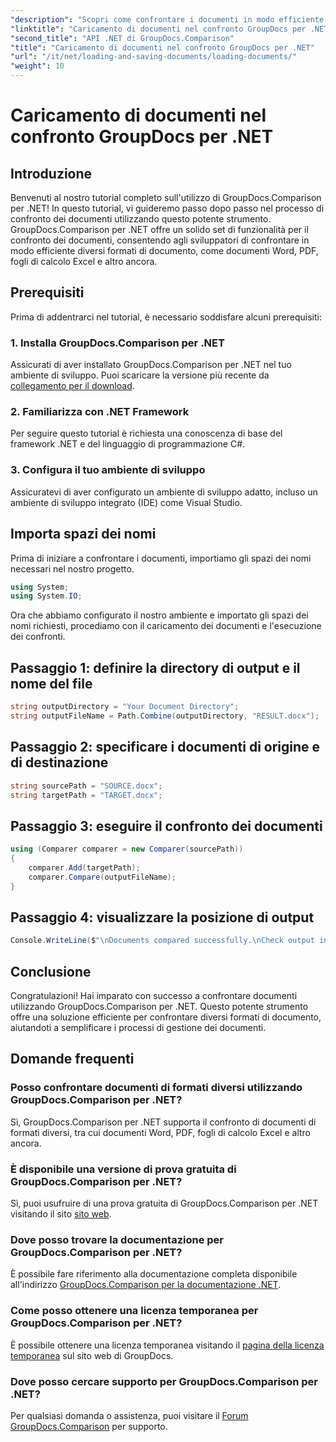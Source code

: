 ```yaml
---
"description": "Scopri come confrontare i documenti in modo efficiente utilizzando GroupDocs.Comparison per .NET. Semplifica i tuoi processi di gestione dei documenti."
"linktitle": "Caricamento di documenti nel confronto GroupDocs per .NET"
"second_title": "API .NET di GroupDocs.Comparison"
"title": "Caricamento di documenti nel confronto GroupDocs per .NET"
"url": "/it/net/loading-and-saving-documents/loading-documents/"
"weight": 10
---
```


# Caricamento di documenti nel confronto GroupDocs per .NET

## Introduzione
Benvenuti al nostro tutorial completo sull'utilizzo di GroupDocs.Comparison per .NET! In questo tutorial, vi guideremo passo dopo passo nel processo di confronto dei documenti utilizzando questo potente strumento. GroupDocs.Comparison per .NET offre un solido set di funzionalità per il confronto dei documenti, consentendo agli sviluppatori di confrontare in modo efficiente diversi formati di documento, come documenti Word, PDF, fogli di calcolo Excel e altro ancora.
## Prerequisiti
Prima di addentrarci nel tutorial, è necessario soddisfare alcuni prerequisiti:
### 1. Installa GroupDocs.Comparison per .NET
Assicurati di aver installato GroupDocs.Comparison per .NET nel tuo ambiente di sviluppo. Puoi scaricare la versione più recente da [collegamento per il download](https://releases.groupdocs.com/comparison/net/).
### 2. Familiarizza con .NET Framework
Per seguire questo tutorial è richiesta una conoscenza di base del framework .NET e del linguaggio di programmazione C#.
### 3. Configura il tuo ambiente di sviluppo
Assicuratevi di aver configurato un ambiente di sviluppo adatto, incluso un ambiente di sviluppo integrato (IDE) come Visual Studio.

## Importa spazi dei nomi
Prima di iniziare a confrontare i documenti, importiamo gli spazi dei nomi necessari nel nostro progetto.

```csharp
using System;
using System.IO;
```

Ora che abbiamo configurato il nostro ambiente e importato gli spazi dei nomi richiesti, procediamo con il caricamento dei documenti e l'esecuzione dei confronti.
## Passaggio 1: definire la directory di output e il nome del file
```csharp
string outputDirectory = "Your Document Directory";
string outputFileName = Path.Combine(outputDirectory, "RESULT.docx");
```
## Passaggio 2: specificare i documenti di origine e di destinazione
```csharp
string sourcePath = "SOURCE.docx";
string targetPath = "TARGET.docx";
```
## Passaggio 3: eseguire il confronto dei documenti
```csharp
using (Comparer comparer = new Comparer(sourcePath))
{
    comparer.Add(targetPath);
    comparer.Compare(outputFileName);
}
```
## Passaggio 4: visualizzare la posizione di output
```csharp
Console.WriteLine($"\nDocuments compared successfully.\nCheck output in {outputDirectory}.");
```

## Conclusione
Congratulazioni! Hai imparato con successo a confrontare documenti utilizzando GroupDocs.Comparison per .NET. Questo potente strumento offre una soluzione efficiente per confrontare diversi formati di documento, aiutandoti a semplificare i processi di gestione dei documenti.
## Domande frequenti
### Posso confrontare documenti di formati diversi utilizzando GroupDocs.Comparison per .NET?
Sì, GroupDocs.Comparison per .NET supporta il confronto di documenti di formati diversi, tra cui documenti Word, PDF, fogli di calcolo Excel e altro ancora.
### È disponibile una versione di prova gratuita di GroupDocs.Comparison per .NET?
Sì, puoi usufruire di una prova gratuita di GroupDocs.Comparison per .NET visitando il sito [sito web](https://releases.groupdocs.com/).
### Dove posso trovare la documentazione per GroupDocs.Comparison per .NET?
È possibile fare riferimento alla documentazione completa disponibile all'indirizzo [GroupDocs.Comparison per la documentazione .NET](https://tutorials.groupdocs.com/comparison/net/).
### Come posso ottenere una licenza temporanea per GroupDocs.Comparison per .NET?
È possibile ottenere una licenza temporanea visitando il [pagina della licenza temporanea](https://purchase.groupdocs.com/temporary-license/) sul sito web di GroupDocs.
### Dove posso cercare supporto per GroupDocs.Comparison per .NET?
Per qualsiasi domanda o assistenza, puoi visitare il [Forum GroupDocs.Comparison](https://forum.groupdocs.com/c/comparison/12) per supporto.